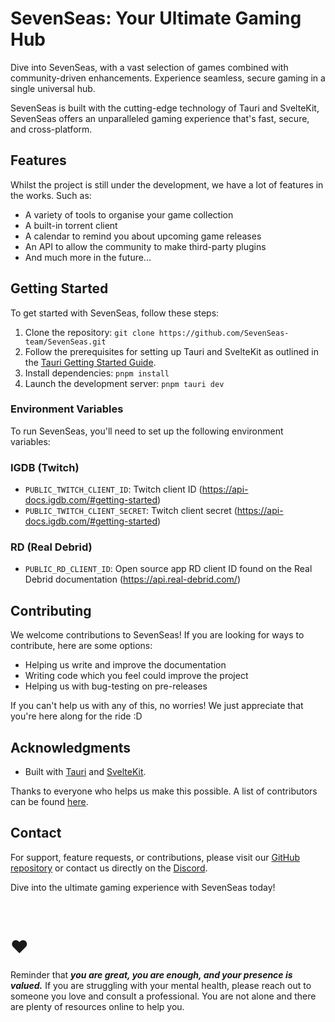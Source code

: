 # SevenSeas: Your Ultimate Gaming Hub

Dive into SevenSeas, with a vast selection of games combined with community-driven enhancements. Experience seamless, secure
gaming in a single universal hub.

SevenSeas is built with the cutting-edge technology of Tauri and
SvelteKit, SevenSeas offers an unparalleled gaming experience that's fast, secure, and cross-platform.

## Features

Whilst the project is still under the development, we have a lot of features in the works. Such as:

- A variety of tools to organise your game collection
- A built-in torrent client
- A calendar to remind you about upcoming game releases
- An API to allow the community to make third-party plugins
- And much more in the future...

## Getting Started

To get started with SevenSeas, follow these steps:

1. Clone the repository: `git clone https://github.com/SevenSeas-team/SevenSeas.git`
2. Follow the prerequisites for setting up Tauri and SvelteKit as outlined in
   the [Tauri Getting Started Guide](https://tauri.app/v1/guides/getting-started/prerequisites).
3. Install dependencies: `pnpm install`
4. Launch the development server: `pnpm tauri dev`

### Environment Variables

To run SevenSeas, you'll need to set up the following environment variables:

### IGDB (Twitch)

- `PUBLIC_TWITCH_CLIENT_ID`: Twitch client ID (https://api-docs.igdb.com/#getting-started)
- `PUBLIC_TWITCH_CLIENT_SECRET`: Twitch client secret (https://api-docs.igdb.com/#getting-started)

### RD (Real Debrid)

- `PUBLIC_RD_CLIENT_ID`: Open source app RD client ID found on the Real Debrid documentation (https://api.real-debrid.com/)
  
## Contributing

We welcome contributions to SevenSeas! If you are looking for ways to contribute, here are some options:

- Helping us write and improve the documentation
- Writing code which you feel could improve the project
- Helping us with bug-testing on pre-releases

If you can't help us with any of this, no worries! We just appreciate that you're here along for the ride :D

## Acknowledgments

- Built with [Tauri](https://tauri.app/) and [SvelteKit](https://kit.svelte.dev/).

Thanks to everyone who helps us make this possible. A list of contributors can be found [here](https://github.com/SevenSeas-team/SevenSeas/graphs/contributors).

## Contact

For support, feature requests, or contributions, please visit
our [GitHub repository](https://github.com/SevenSeas-team) or contact us directly on the [Discord](https://discord.gg/mQpaWS3u24).

Dive into the ultimate gaming experience with SevenSeas today!

<br />

# ❤️

Reminder that <strong><i>you are great, you are enough, and your presence is valued.</i></strong> If you are struggling with your mental health, please reach out to someone you love and consult a professional. You are not alone and there are plenty of resources online to help you.
